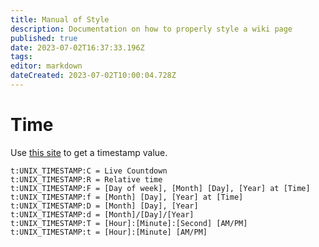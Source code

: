 ```yaml
---
title: Manual of Style
description: Documentation on how to properly style a wiki page
published: true
date: 2023-07-02T16:37:33.196Z
tags: 
editor: markdown
dateCreated: 2023-07-02T10:00:04.728Z
---
```


# Time
Use [this site](https://www.unixtimestamp.com/) to get a timestamp value.
```
t:UNIX_TIMESTAMP:C = Live Countdown
t:UNIX_TIMESTAMP:R = Relative time
t:UNIX_TIMESTAMP:F = [Day of week], [Month] [Day], [Year] at [Time]
t:UNIX_TIMESTAMP:f = [Month] [Day], [Year] at [Time]
t:UNIX_TIMESTAMP:D = [Month] [Day], [Year]
t:UNIX_TIMESTAMP:d = [Month]/[Day]/[Year]
t:UNIX_TIMESTAMP:T = [Hour]:[Minute]:[Second] [AM/PM]
t:UNIX_TIMESTAMP:t = [Hour]:[Minute] [AM/PM]
```